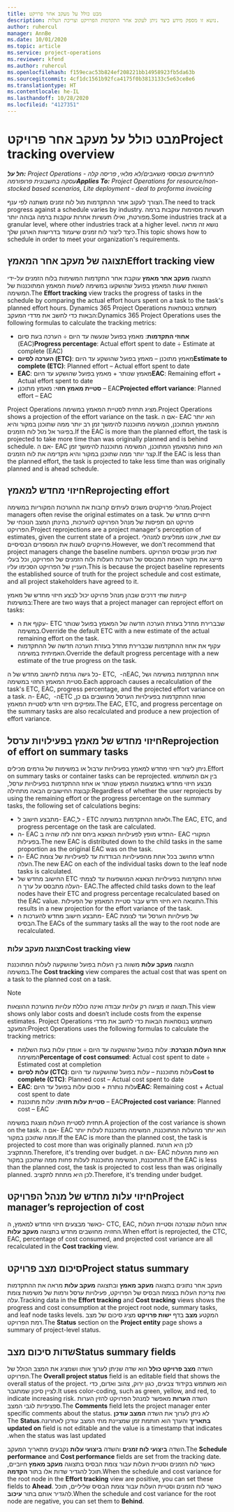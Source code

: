 ```yaml
---
title: מבט כולל על מעקב אחר פרויקט
description: נושא זו מספק מידע כיצד ניתן לעקוב אחר התקדמות הפרויקט וצריכת העלות.
author: ruhercul
manager: AnnBe
ms.date: 10/01/2020
ms.topic: article
ms.service: project-operations
ms.reviewer: kfend
ms.author: ruhercul
ms.openlocfilehash: f159ecac53b824ef208221bb14958923fb5da63b
ms.sourcegitcommit: 4cf1dc1561b92fca4175f0b3813133c5e63ce8e6
ms.translationtype: HT
ms.contentlocale: he-IL
ms.lasthandoff: 10/28/2020
ms.locfileid: "4127351"
---
```

# <a name="project-tracking-overview"></a><span data-ttu-id="b0d7e-103">מבט כולל על מעקב אחר פרויקט</span><span class="sxs-lookup"><span data-stu-id="b0d7e-103">Project tracking overview</span></span>

<span data-ttu-id="b0d7e-104">_**חל על:** Project Operations לתרחישים מבוססי משאבים/לא מלאי, פריסה קלה - עסקה בחשבונית פרופורמה_</span><span class="sxs-lookup"><span data-stu-id="b0d7e-104">_**Applies To:** Project Operations for resource/non-stocked based scenarios, Lite deployment - deal to proforma invoicing_</span></span>

<span data-ttu-id="b0d7e-105">הצורך לעקוב אחר ההתקדמות מול לוח זמנים משתנה לפי ענף.</span><span class="sxs-lookup"><span data-stu-id="b0d7e-105">The need to track progress against a schedule varies by industry.</span></span> <span data-ttu-id="b0d7e-106">תעשיות מסוימות עוקבות ברמה מפורטת, ואילו תעשיות אחרות עוקבות ברמה גבוהה יותר.</span><span class="sxs-lookup"><span data-stu-id="b0d7e-106">Some industries track at a granular level, where other industries track at a higher level.</span></span> <span data-ttu-id="b0d7e-107">נושא זה מראה כיצד ליצור לוח זמנים שיעמוד בדרישות הארגון שלך.</span><span class="sxs-lookup"><span data-stu-id="b0d7e-107">This topic shows how to schedule in order to meet your organization's requirements.</span></span>

## <a name="effort-tracking-view"></a><span data-ttu-id="b0d7e-108">תצוגה של מעקב אחר המאמץ</span><span class="sxs-lookup"><span data-stu-id="b0d7e-108">Effort tracking view</span></span>

<span data-ttu-id="b0d7e-109">התצוגה **מעקב אחר מאמץ** עוקבת אחר התקדמות המשימות בלוח הזמנים על-ידי השוואת שעות המאמץ בפועל שהושקעו במשימה לשעות המאמץ המתוכננות של המשימה.</span><span class="sxs-lookup"><span data-stu-id="b0d7e-109">The **Effort tracking** view tracks the progress of tasks in the schedule by comparing the actual effort hours spent on a task to the task's planned effort hours.</span></span> <span data-ttu-id="b0d7e-110">Dynamics 365 Project Operations משתמש בנוסחאות הבאות כדי לחשב את מדדי המעקב:</span><span class="sxs-lookup"><span data-stu-id="b0d7e-110">Dynamics 365 Project Operations uses the following formulas to calculate the tracking metrics:</span></span>

- <span data-ttu-id="b0d7e-111">**אחוזי התקדמות**: מאמץ בפועל שנעשה עד היום ÷ הערכה בעת סיום (EAC)</span><span class="sxs-lookup"><span data-stu-id="b0d7e-111">**Progress percentage**: Actual effort spent to date ÷ Estimate at complete (EAC)</span></span> 
- <span data-ttu-id="b0d7e-112">**הערכה לסיום (ETC)**: מאמץ מתוכנן – מאמץ בפועל שהושקע עד היום</span><span class="sxs-lookup"><span data-stu-id="b0d7e-112">**Estimate to complete (ETC)**: Planned effort – Actual effort spent to date</span></span> 
- <span data-ttu-id="b0d7e-113">**EAC**: מאמץ שנותר + מאמץ בפועל שהושקע עד היום</span><span class="sxs-lookup"><span data-stu-id="b0d7e-113">**EAC**: Remaining effort + Actual effort spent to date</span></span> 
- <span data-ttu-id="b0d7e-114">**סטיית מאמץ חזוי**: מאמץ מתוכנן – EAC</span><span class="sxs-lookup"><span data-stu-id="b0d7e-114">**Projected effort variance**: Planned effort – EAC</span></span>

<span data-ttu-id="b0d7e-115">Project Operations מציג תחזית לסטיית המאמץ במשימה.</span><span class="sxs-lookup"><span data-stu-id="b0d7e-115">Project Operations shows a projection of the effort variance on the task.</span></span> <span data-ttu-id="b0d7e-116">אם ה- EAC הוא יותר מהמאמץ המתוכנן, המשימה מתוכננת להימשך זמן רב יותר ממה שתוכנן במקור והיא בפיגור אל מול לוח הזמנים.</span><span class="sxs-lookup"><span data-stu-id="b0d7e-116">If the EAC is more than the planned effort, the task is projected to take more time than was originally planned and is behind schedule.</span></span> <span data-ttu-id="b0d7e-117">אם ה- EAC הוא פחות מהמאמץ המתוכנן, המשימה מתוכננת להימשך זמן קצר יותר ממה שתוכנן במקור והיא מקדימה את לוח הזמנים.</span><span class="sxs-lookup"><span data-stu-id="b0d7e-117">If the EAC is less than the planned effort, the task is projected to take less time than was originally planned and is ahead schedule.</span></span>

## <a name="reprojecting-effort"></a><span data-ttu-id="b0d7e-118">חיזוי מחדש למאמץ</span><span class="sxs-lookup"><span data-stu-id="b0d7e-118">Reprojecting effort</span></span>

<span data-ttu-id="b0d7e-119">מנהלי פרויקטים משנים לעיתים קרובות את ההערכות המקוריות במשימה.</span><span class="sxs-lookup"><span data-stu-id="b0d7e-119">Project managers often revise the original estimates on a task.</span></span> <span data-ttu-id="b0d7e-120">חיזויים מחדש של פרויקט הם תפיסות של מנהל הפרויקט להערכות, בהינתן המצב הנוכחי של הפרויקט.</span><span class="sxs-lookup"><span data-stu-id="b0d7e-120">Project reprojections are a project manager's perception of estimates, given the current state of a project.</span></span> <span data-ttu-id="b0d7e-121">עם זאת, איננו ממליצים למנהלי פרויקטים לשנות את המספרים הבסיסיים.</span><span class="sxs-lookup"><span data-stu-id="b0d7e-121">However, we don't recommend that project managers change the baseline numbers.</span></span> <span data-ttu-id="b0d7e-122">זאת מכיוון שבסיס הפרויקט מייצג את מקור האמת המבוסס של הערכת העלות ולוח הזמנים של הפרויקט, וכל בעלי העניין של הפרויקט הסכימו עליו.</span><span class="sxs-lookup"><span data-stu-id="b0d7e-122">This is because the project baseline represents the established source of truth for the project schedule and cost estimate, and all project stakeholders have agreed to it.</span></span>

<span data-ttu-id="b0d7e-123">קיימות שתי דרכים שבהן מנהל פרויקט יכול לבצע חיזוי מחדש של מאמץ במשימות:</span><span class="sxs-lookup"><span data-stu-id="b0d7e-123">There are two ways that a project manager can reproject effort on tasks:</span></span>

- <span data-ttu-id="b0d7e-124">עקוף את ה- ETC שבברירת מחדל בעזרת הערכה חדשה של המאמץ בפועל שנותר במשימה.</span><span class="sxs-lookup"><span data-stu-id="b0d7e-124">Override the default ETC with a new estimate of the actual remaining effort on the task.</span></span> 
- <span data-ttu-id="b0d7e-125">עקוף את אחוז ההתקדמות שבברירת מחדל בעזרת הערכה חדשה של ההתקדמות האמיתית במשימה.</span><span class="sxs-lookup"><span data-stu-id="b0d7e-125">Override the default progress percentage with a new estimate of the true progress on the task.</span></span>

<span data-ttu-id="b0d7e-126">כל גישה גורמת לחישוב מחדש של ה- ETC, ה- ‏EAC, אחוז ההתקדמות במשימה ושל סטיית המאמץ החזוי במשימה.</span><span class="sxs-lookup"><span data-stu-id="b0d7e-126">Each approach causes a recalculation of the task's ETC, EAC, progress percentage, and the projected effort variance on a task.</span></span> <span data-ttu-id="b0d7e-127">ה- EAC, ה- ‏ETC ואחוז ההתקדמות בפעילויות הערסל מחושבים גם כן, ומפיקים חיזוי חדש לסטיית המאמץ.</span><span class="sxs-lookup"><span data-stu-id="b0d7e-127">The EAC, ETC, and progress percentage on the summary tasks are also recalculated and produce a new projection of effort variance.</span></span>

## <a name="reprojection-of-effort-on-summary-tasks"></a><span data-ttu-id="b0d7e-128">חיזוי מחדש של מאמץ בפעילויות ערסל</span><span class="sxs-lookup"><span data-stu-id="b0d7e-128">Reprojection of effort on summary tasks</span></span>

<span data-ttu-id="b0d7e-129">ניתן ליצור חיזוי מחדש למאמץ בפעילויות ערבול או במשימות של גורמים מכילים.</span><span class="sxs-lookup"><span data-stu-id="b0d7e-129">Effort on summary tasks or container tasks can be reprojected.</span></span> <span data-ttu-id="b0d7e-130">בין אם המשתמש מבצע חיזוי מחדש באמצעות המאמץ שנותר או אחוז ההתקדמות בפעילויות ערסל, קבוצת החישובים הבאה מתחילה:</span><span class="sxs-lookup"><span data-stu-id="b0d7e-130">Regardless of whether the user reprojects by using the remaining effort or the progress percentage on the summary tasks, the following set of calculations begins:</span></span>

- <span data-ttu-id="b0d7e-131">מתבצע חישוב ל- EAC,‏‏ ל- ETC ולאחוז ההתקדמות במשימה.</span><span class="sxs-lookup"><span data-stu-id="b0d7e-131">The EAC, ETC, and progress percentage on the task are calculated.</span></span>
- <span data-ttu-id="b0d7e-132">ה- EAC החדש מופץ לפעילויות הצאצא ביחס זהה לזה שהיה ב- EAC המקורי בפעילות.</span><span class="sxs-lookup"><span data-stu-id="b0d7e-132">The new EAC is distributed down to the child tasks in the same proportion as the original EAC was on the task.</span></span>
- <span data-ttu-id="b0d7e-133">ה- EAC החדש מחושב בכל אחת מהפעילויות הבודדות עד לפעילויות של צומת העלה.</span><span class="sxs-lookup"><span data-stu-id="b0d7e-133">The new EAC on each of the individual tasks down to the leaf node tasks is calculated.</span></span> 
- <span data-ttu-id="b0d7e-134">החישוב מחדש של ETC ואחוז התקדמות בפעילויות הצאצא המושפעות עד לצמתי העלה מתבסס על ערך ה- EAC.</span><span class="sxs-lookup"><span data-stu-id="b0d7e-134">The affected child tasks down to the leaf nodes have their ETC and progress percentage recalculated based on the EAC value.</span></span> <span data-ttu-id="b0d7e-135">התוצאה היא חיזוי חדש עבור סטיית המאמץ של הפעילות.</span><span class="sxs-lookup"><span data-stu-id="b0d7e-135">This results in a new projection for the effort variance of the task.</span></span> 
- <span data-ttu-id="b0d7e-136">מתבצע חישוב מחדש להערכות ה- EAC של פעילויות הערסל ועד לצומת הבסיס.</span><span class="sxs-lookup"><span data-stu-id="b0d7e-136">The EACs of the summary tasks all the way to the root node are recalculated.</span></span>

### <a name="cost-tracking-view"></a><span data-ttu-id="b0d7e-137">תצוגת מעקב עלות</span><span class="sxs-lookup"><span data-stu-id="b0d7e-137">Cost tracking view</span></span> 

<span data-ttu-id="b0d7e-138">התצוגה **מעקב עלות** משווה בין העלות בפועל שהושקעה לעלות המתוכננת במשימה.</span><span class="sxs-lookup"><span data-stu-id="b0d7e-138">The **Cost tracking** view compares the actual cost that was spent on a task to the planned cost on a task.</span></span> 

> [!NOTE]
> <span data-ttu-id="b0d7e-139">תצוגה זו מציגה רק עלויות עבודה ואינה כוללת עלויות מהערכת ההוצאות.</span><span class="sxs-lookup"><span data-stu-id="b0d7e-139">This view shows only labor costs and doesn’t include costs from the expense estimates.</span></span> <span data-ttu-id="b0d7e-140">Project Operations משתמש בנוסחאות הבאות כדי לחשב את מדדי המעקב:</span><span class="sxs-lookup"><span data-stu-id="b0d7e-140">Project Operations uses the following formulas to calculate the tracking metrics:</span></span>

- <span data-ttu-id="b0d7e-141">**אחוז העלות הנצרכת**: עלות בפועל שהושקעה עד היום ÷ אומדן עלות בעת השלמת המשימה</span><span class="sxs-lookup"><span data-stu-id="b0d7e-141">**Percentage of cost consumed**: Actual cost spent to date ÷ Estimated cost at completion</span></span>
- <span data-ttu-id="b0d7e-142">**עלות לסיום (CTC)**: עלות מתוכננת – עלות בפועל שהושקעה עד היום</span><span class="sxs-lookup"><span data-stu-id="b0d7e-142">**Cost to complete (CTC)**: Planned cost – Actual cost spent to date</span></span>
- <span data-ttu-id="b0d7e-143">**EAC**: עלות נותרת + סכום עלות בפועל עד היום</span><span class="sxs-lookup"><span data-stu-id="b0d7e-143">**EAC**: Remaining cost + Actual cost spent to date</span></span>
- <span data-ttu-id="b0d7e-144">**סטיית עלות חזויה**: עלות מתוכננת – EAC</span><span class="sxs-lookup"><span data-stu-id="b0d7e-144">**Projected cost variance**: Planned cost – EAC</span></span>

<span data-ttu-id="b0d7e-145">תחזית לסטיית העלות מוצגת במשימה.</span><span class="sxs-lookup"><span data-stu-id="b0d7e-145">A projection of the cost variance is shown on the task.</span></span> <span data-ttu-id="b0d7e-146">אם ה- EAC הוא יותר מהעלות המתוכננת, המשימה מתוכננת לעלות יותר ממה שתוכנן במקור.</span><span class="sxs-lookup"><span data-stu-id="b0d7e-146">If the EAC is more than the planned cost, the task is projected to cost more than was originally planned.</span></span> <span data-ttu-id="b0d7e-147">לכן היא חורגת מהתקציב.</span><span class="sxs-lookup"><span data-stu-id="b0d7e-147">Therefore, it's trending over budget.</span></span> <span data-ttu-id="b0d7e-148">אם ה- EAC הוא פחות מהעלות המתוכננת, המשימה מתוכננת לעלות פחות ממה שתוכנן במקור.</span><span class="sxs-lookup"><span data-stu-id="b0d7e-148">If the EAC is less than the planned cost, the task is projected to cost less than was originally planned.</span></span> <span data-ttu-id="b0d7e-149">לכן היא מתחת לתקציב.</span><span class="sxs-lookup"><span data-stu-id="b0d7e-149">Therefore, it's trending under budget.</span></span>

## <a name="project-managers-reprojection-of-cost"></a><span data-ttu-id="b0d7e-150">חיזוי עלות מחדש של מנהל הפרויקט</span><span class="sxs-lookup"><span data-stu-id="b0d7e-150">Project manager’s reprojection of cost</span></span>

<span data-ttu-id="b0d7e-151">כאשר מבצעים חיזוי מחדש למאמץ, ה- CTC,‏ EAC, אחוז העלות שנצרכה וסטיית העלות החזויה מחושבים מחדש בתצוגה **מעקב עלות**.</span><span class="sxs-lookup"><span data-stu-id="b0d7e-151">When effort is reprojected, the CTC, EAC, percentage of cost consumed, and projected cost variance are all recalculated in the **Cost tracking** view.</span></span>

## <a name="project-status-summary"></a><span data-ttu-id="b0d7e-152">סיכום מצב פרויקט</span><span class="sxs-lookup"><span data-stu-id="b0d7e-152">Project status summary</span></span>

<span data-ttu-id="b0d7e-153">מעקב אחר נתונים בתצוגה **מעקב מאמץ** ובתצוגה **מעקב עלות** מראה את ההתקדמות ואת צריכת העלות בצומת הבסיס של הפרויקט, פעילויות ערסל ורמות של משימות צומת עלה.</span><span class="sxs-lookup"><span data-stu-id="b0d7e-153">Tracking data in the **Effort tracking** and **Cost tracking** views shows the progress and cost consumption at the project root node, summary tasks, and leaf node tasks levels.</span></span> <span data-ttu-id="b0d7e-154">המקטע **מצב** בדף **ישות פרויקט** מציג סיכום של מצב רמת הפרויקט.</span><span class="sxs-lookup"><span data-stu-id="b0d7e-154">The **Status** section on the **Project entity** page shows a summary of project-level status.</span></span>

## <a name="status-summary-fields"></a><span data-ttu-id="b0d7e-155">שדות סיכום מצב</span><span class="sxs-lookup"><span data-stu-id="b0d7e-155">Status summary fields</span></span>

<span data-ttu-id="b0d7e-156">השדה **מצב פרויקט כולל‬** הוא שדה שניתן לערוך אותו ושמציג את המצב הכולל של הפרויקט.</span><span class="sxs-lookup"><span data-stu-id="b0d7e-156">The **Overall project status** field is an editable field that shows the overall status of the project.</span></span> <span data-ttu-id="b0d7e-157">הוא משתמש בקידוד צבעים, כגון ירוק, צהוב ואדום, כדי לציין סיכון שמתגבר.</span><span class="sxs-lookup"><span data-stu-id="b0d7e-157">It uses color-coding, such as green, yellow, and red, to indicate increasing risk.</span></span> <span data-ttu-id="b0d7e-158">השדה **הערות** מאפשר למנהל הפרויקט להזין הערות ספציפיות לגבי המצב.</span><span class="sxs-lookup"><span data-stu-id="b0d7e-158">The **Comments** field lets the project manager enter specific comments about the status.</span></span> <span data-ttu-id="b0d7e-159">לא ניתן לערוך את השדה **‏‫המצב עודכן בתאריך** והערך הוא חותמת זמן שמציינת מתי המצב עודכן לאחרונה.</span><span class="sxs-lookup"><span data-stu-id="b0d7e-159">The **Status updated on** field is not editable and the value is a timestamp that indicates when the status was last updated.</span></span>

<span data-ttu-id="b0d7e-160">השדה **‏‫ביצועי לוח זמנים‬** והשדה **‏‫ביצועי עלות‬** נקבעים מתאריך המעקב.</span><span class="sxs-lookup"><span data-stu-id="b0d7e-160">The **Schedule performance** and **Cost performance** fields are set from the tracking date.</span></span> <span data-ttu-id="b0d7e-161">כאשר לוח הזמנים וסטיית העלות עבור צומת הבסיס בתצוגה **מעקב מאמץ** חיוביים, תוכל להגדיר שדות אלו בתור **הקדמה‬**.</span><span class="sxs-lookup"><span data-stu-id="b0d7e-161">When the schedule and cost variance for the root node in the **Effort tracking** view are positive, you can set these fields to **Ahead**.</span></span> <span data-ttu-id="b0d7e-162">כאשר לוח הזמנים וסטיית העלות עבור צומת הבסיס שליליים, תוכל להגדיר אותם בתור **עיכוב**.</span><span class="sxs-lookup"><span data-stu-id="b0d7e-162">When the schedule and cost variance for the root node are negative, you can set them to **Behind**.</span></span>
